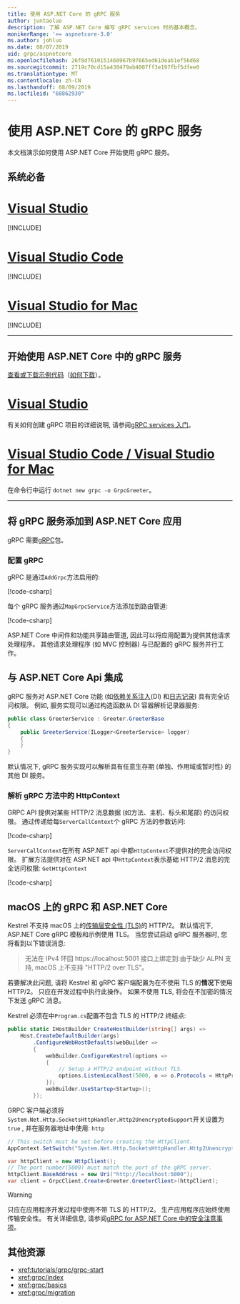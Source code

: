```yaml
---
title: 使用 ASP.NET Core 的 gRPC 服务
author: juntaoluo
description: 了解 ASP.NET Core 编写 gRPC services 时的基本概念。
monikerRange: '>= aspnetcore-3.0'
ms.author: johluo
ms.date: 08/07/2019
uid: grpc/aspnetcore
ms.openlocfilehash: 26f0d7610151460967b97665ed61deab1ef56d68
ms.sourcegitcommit: 2719c70cd15a430479ab4007ff3e197fbf5dfee0
ms.translationtype: MT
ms.contentlocale: zh-CN
ms.lasthandoff: 08/09/2019
ms.locfileid: "68862930"
---
```

# <a name="grpc-services-with-aspnet-core"></a>使用 ASP.NET Core 的 gRPC 服务

本文档演示如何使用 ASP.NET Core 开始使用 gRPC 服务。

## <a name="prerequisites"></a>系统必备

# <a name="visual-studiotabvisual-studio"></a>[Visual Studio](#tab/visual-studio)

[!INCLUDE[](~/includes/net-core-prereqs-vs-3.0.md)]

# <a name="visual-studio-codetabvisual-studio-code"></a>[Visual Studio Code](#tab/visual-studio-code)

[!INCLUDE[](~/includes/net-core-prereqs-vsc-3.0.md)]

# <a name="visual-studio-for-mactabvisual-studio-mac"></a>[Visual Studio for Mac](#tab/visual-studio-mac)

[!INCLUDE[](~/includes/net-core-prereqs-mac-3.0.md)]

---

## <a name="get-started-with-grpc-service-in-aspnet-core"></a>开始使用 ASP.NET Core 中的 gRPC 服务

[查看或下载示例代码](https://github.com/aspnet/AspNetCore.Docs/tree/master/aspnetcore/tutorials/grpc/grpc-start/sample)（[如何下载](xref:index#how-to-download-a-sample)）。

# <a name="visual-studiotabvisual-studio"></a>[Visual Studio](#tab/visual-studio)

有关如何创建 gRPC 项目的详细说明, 请参阅[gRPC services 入门](xref:tutorials/grpc/grpc-start)。

# <a name="visual-studio-code--visual-studio-for-mactabvisual-studio-codevisual-studio-mac"></a>[Visual Studio Code / Visual Studio for Mac](#tab/visual-studio-code+visual-studio-mac)

在命令行中运行 `dotnet new grpc -o GrpcGreeter`。

---

## <a name="add-grpc-services-to-an-aspnet-core-app"></a>将 gRPC 服务添加到 ASP.NET Core 应用

gRPC 需要[gRPC](https://www.nuget.org/packages/Grpc.AspNetCore)包。

### <a name="configure-grpc"></a>配置 gRPC

gRPC 是通过`AddGrpc`方法启用的:

[!code-csharp[](~/tutorials/grpc/grpc-start/sample/GrpcGreeter/Startup.cs?name=snippet&highlight=7)]

每个 gRPC 服务通过`MapGrpcService`方法添加到路由管道:

[!code-csharp[](~/tutorials/grpc/grpc-start/sample/GrpcGreeter/Startup.cs?name=snippet&highlight=24)]

ASP.NET Core 中间件和功能共享路由管道, 因此可以将应用配置为提供其他请求处理程序。 其他请求处理程序 (如 MVC 控制器) 与已配置的 gRPC 服务并行工作。

## <a name="integration-with-aspnet-core-apis"></a>与 ASP.NET Core Api 集成

gRPC 服务对 ASP.NET Core 功能 (如[依赖关系注入](xref:fundamentals/dependency-injection)(DI) 和[日志记录](xref:fundamentals/logging/index)) 具有完全访问权限。 例如, 服务实现可以通过构造函数从 DI 容器解析记录器服务:

```csharp
public class GreeterService : Greeter.GreeterBase
{
    public GreeterService(ILogger<GreeterService> logger)
    {
    }
}
```

默认情况下, gRPC 服务实现可以解析具有任意生存期 (单独、作用域或暂时性) 的其他 DI 服务。

### <a name="resolve-httpcontext-in-grpc-methods"></a>解析 gRPC 方法中的 HttpContext

GRPC API 提供对某些 HTTP/2 消息数据 (如方法、主机、标头和尾部) 的访问权限。 通过传递给每`ServerCallContext`个 gRPC 方法的参数访问:

[!code-csharp[](~/grpc/aspnetcore/sample/GrcpService/GreeterService.cs?highlight=3-4&name=snippet)]

`ServerCallContext`在所有 ASP.NET api 中都`HttpContext`不提供对的完全访问权限。 扩展方法提供对在 ASP.NET api 中`HttpContext`表示基础 HTTP/2 消息的完全访问权限: `GetHttpContext`

[!code-csharp[](~/grpc/aspnetcore/sample/GrcpService/GreeterService2.cs?highlight=6-7&name=snippet)]

## <a name="grpc-and-aspnet-core-on-macos"></a>macOS 上的 gRPC 和 ASP.NET Core

Kestrel 不支持 macOS 上的[传输层安全性 (TLS)](https://tools.ietf.org/html/rfc5246)的 HTTP/2。 默认情况下, ASP.NET Core gRPC 模板和示例使用 TLS。 当您尝试启动 gRPC 服务器时, 您将看到以下错误消息:

> 无法在 IPv4 环回 https://localhost:5001 接口上绑定到:由于缺少 ALPN 支持, macOS 上不支持 "HTTP/2 over TLS"。

若要解决此问题, 请将 Kestrel 和 gRPC 客户端配置为在不使用 TLS 的**情况下**使用 HTTP/2。 只应在开发过程中执行此操作。 如果不使用 TLS, 将会在不加密的情况下发送 gRPC 消息。

Kestrel 必须在中`Program.cs`配置不包含 TLS 的 HTTP/2 终结点:

```csharp
public static IHostBuilder CreateHostBuilder(string[] args) =>
    Host.CreateDefaultBuilder(args)
        .ConfigureWebHostDefaults(webBuilder =>
        {
            webBuilder.ConfigureKestrel(options =>
            {
                // Setup a HTTP/2 endpoint without TLS.
                options.ListenLocalhost(5000, o => o.Protocols = HttpProtocols.Http2);
            });
            webBuilder.UseStartup<Startup>();
        });
```

GRPC 客户端必须将`System.Net.Http.SocketsHttpHandler.Http2UnencryptedSupport`开关设置为`true` , 并在服务器地址中使用: `http`

```csharp
// This switch must be set before creating the HttpClient.
AppContext.SetSwitch("System.Net.Http.SocketsHttpHandler.Http2UnencryptedSupport", true);

var httpClient = new HttpClient();
// The port number(5000) must match the port of the gRPC server.
httpClient.BaseAddress = new Uri("http://localhost:5000");
var client = GrpcClient.Create<Greeter.GreeterClient>(httpClient);
```

> [!WARNING]
> 只应在应用程序开发过程中使用不带 TLS 的 HTTP/2。 生产应用程序应始终使用传输安全性。 有关详细信息, 请参阅[gRPC for ASP.NET Core 中的安全注意事项](xref:grpc/security#transport-security)。

## <a name="additional-resources"></a>其他资源

* <xref:tutorials/grpc/grpc-start>
* <xref:grpc/index>
* <xref:grpc/basics>
* <xref:grpc/migration>
